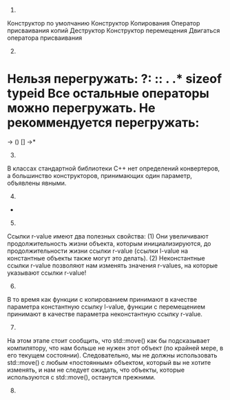 1.
Конструктор по умолчанию
Конструктор Копирования
Оператор присваивания копий
Деструктор
Конструктор перемещения
Двигаться оператора присваивания

2.
Нельзя перегружать:
?:
::
.
.*
sizeof
typeid
Все остальные операторы можно перегружать.
Не рекоммендуется перегружать:
=
->
()
[]
->*

3.
В классах стандартной библиотеки C++ нет определений конвертеров, а большинство конструкторов, принимающих один параметр, объявлены явными.

4.
-

5.
Ссылки r-value имеют два полезных свойства:
(1) Они увеличивают продолжительность жизни объекта, которым инициализируются, до продолжительности жизни ссылки r-value (ссылки l-value на константные объекты также могут это делать).
(2) Неконстантные ссылки r-value позволяют нам изменять значения r-values, на которые указывают ссылки r-value!

6.
В то время как функции с копированием принимают в качестве параметра константную ссылку l-value, функции с перемещением принимают в качестве параметра неконстантную ссылку r-value.

7.
На этом этапе стоит сообщить, что std::move() как бы подсказывает компилятору, что нам больше не нужен этот объект (по крайней мере, в его текущем состоянии). Следовательно, мы не должны использовать std::move() с любым «постоянным» объектом, который вы не хотите изменять, и нам не следует ожидать, что объекты, которые используются с std::move(), останутся прежними.

8.

